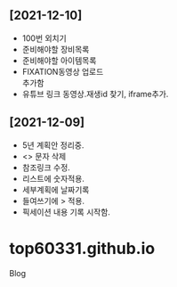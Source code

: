 ## [2021-12-10]
- 100번 외치기
- 준비해야할 장비목록
- 준비해야할 아이템목록
- FIXATION동영상 업로드 <BR> 추가함
- 유튜브 링크 동영상.재생id 찾기, iframe추가.

## [2021-12-09]
- 5년 계획안 정리중.
- <> 문자 삭제
- 참조링크 수정.
- 리스트에 숫자적용.
- 세부계획에 날짜기록
- 들여쓰기에 > 적용.
- 픽세이션 내용 기록 시작함.

# top60331.github.io
Blog
